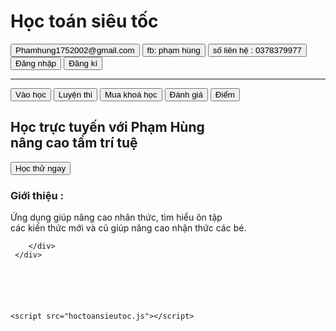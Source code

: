 <!DOCTYPE html>
<html lang="en">
<head>
    <meta charset="UTF-8">
    <meta name="viewport" content="width=device-width, initial-scale=1.0">
    <title>Học toán siêu tốc  </title>
    <link rel="stylesheet" href="./hoctoansieutoc.css">
</head>
<body>
    <div class=" table">
        <h1> Học toán siêu tốc </h1>
        <div class="Contact">
        <button> Phamhung1752002@gmail.com</button>
        <button onclick="fb()"> fb: phạm hùng</button>
        <button> số liên hệ : 0378379977</button>
        </div>
        <div class="table-login">
        <button> Đăng nhập </button>
        <button> Đăng kí</button>
        </div>
    </div>
    <hr>
    <div class="table-2"> 
        <button class="size-button" onclick="vaohoc()"> Vào học </button>
        <button class="size-button"> Luyện thi </button>
        <button class="size-button"> Mua khoá học  </button>
        <button class="size-button"> Đánh giá </button>
        <button class="size-button"> Điểm </button>
    </div>
    <div class="than">
        <div class="h2-hocthungay">
            <h2 >
                Học trực tuyến với Phạm Hùng 
                <br >
                nâng cao tầm trí tuệ 
            </h2>
            <button class="hocthungay"> Học thử ngay</button>
        </div>
        <div class="than-2">
            <h3>
                Giới thiệu :
            </h3>
            <p> Ứng dụng giúp nâng cao nhân thức, tìm hiểu ôn tập 
                <br> các kiến thức mới và cũ giúp nâng cao nhận thức các bé.  </p>
        
        
        </div>
     </div>






    <script src="hoctoansieutoc.js"></script>

</body>
</html>
